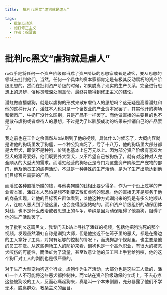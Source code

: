 ```yaml
---
title:  批判rc黑文“虐狗就是虐人”

tags:
  - 批倒反动派
  - 炮打修正主义
  - 作者：徐薄古
---
```


# 批判rc黑文“虐狗就是虐人”

rc似乎是将任何一个资产阶级都当成了资产阶级的思想家或者是政客，要从思想的领域去批判他们，当然，任何一个具体的资本家都肯定是有极其反动腐朽的资产阶级思想的。然而在批判资产阶级的时候，如果脱离了现实的生产关系，完全进行思想上的思辨，俗称灵魂深处闹革命，最终只能得到修正主义的结论。

潘虹做直播虐狗，就是以虐狗的形式来散布虐待人的思想吗？这无疑是高看潘虹和他的这种行为了，潘虹本人也只是一个畜牧业的产业资本家罢了，其实他开的狗场和猪肉厂、牛奶厂没什么区别，只是产品不一样罢了。而他做直播的主要目的也不是散布虐狗或者虐待人的思想，不过是为了以驯服成功的结果来推销自己的产品罢了。

我之前也在工作之余偶然从b站刷到了他的视频，具体什么时候忘了，大概内容就是讲他的狗场里发了狗瘟，一个种公狗病死了，亏了十八万，他的狗场里大部分都是大型犬，即使不是种狗，价钱也基本上在万元以上。因为部分资产阶级有喜欢大型犬的猎奇爱好，他们既要养大型犬，又不希望自己被狗伤了，就有对这种对人完全顺从的大型犬的需求。而潘虹经营的狗场正是专门为这些资产阶级生产宠物的部门，他及他员工的虐狗活动，不过是一种特殊的生产活动，是为了生产出能达到他们目标客户需要的产品。

而潘虹各种直播所赚的钱，与他卖狗赚的钱相比要少得多，作为一个没上过学的产业资本家，潘虹本人恐怕是想不到要去散布虐狗的思想。他的直播无非是服务于他的商品实现，让他的目标客户群体看到，以他这种方式训出来的狗是有多么地顺从人，连咬人恶犬到了他这里，也会变得服服帖帖的。而和资产阶级组织的动保团体对线，也不是什么政治或者思想上的斗争，单纯是因为动保阻碍了他卖狗，阻碍了他的生产活动罢了。

为了批判rc这篇黑文，我专门去b站上寻找了潘虹的视频，包括他把狗洗死的那个视频。发现虽然潘虹自称是训狗大师，但是他接近不在笼子里的恶犬，都是在旁边的工人拿好了工具，对狗有足够的控制的情况下，而洗狗那个视频里，也主要是他的员工在洗。从这些狗场工人的防护来看，训狗也是一个高危职业，有很大的被恶犬咬伤的可能性，而潘虹为了流量，甚至故意让他的员工带上手套给狗咬，他的这个狗厂对工人的剥削也是很严重的。

对于生产大型宠物狗这个行业，虐狗作为生产活动，大部分也是这些工人做的，潘虹一个人不可能将这些恶犬都控制住。而rc站在资产阶级动保的立场上，不去心疼这些被狗咬的工人，反而心痛起狗来，真是叫一个本末倒置，充分暴露了他们不学无术、脱离群众、教条主义的面目。